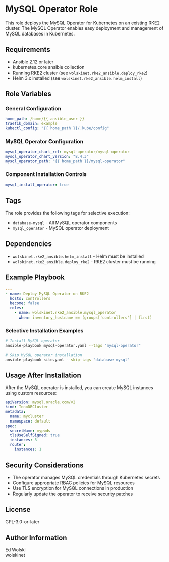 # MySQL Operator Role

This role deploys the MySQL Operator for Kubernetes on an existing RKE2 cluster. The MySQL Operator enables easy deployment and management of MySQL databases in Kubernetes.

## Requirements

- Ansible 2.12 or later
- kubernetes.core ansible collection
- Running RKE2 cluster (see `wolskinet.rke2_ansible.deploy_rke2`)
- Helm 3.x installed (see `wolskinet.rke2_ansible.helm_install`)

## Role Variables

### General Configuration
```yaml
home_path: /home/{{ ansible_user }}
traefik_domain: example
kubectl_config: "{{ home_path }}/.kube/config"
```

### MySQL Operator Configuration
```yaml
mysql_operator_chart_ref: mysql-operator/mysql-operator
mysql_operator_chart_version: "8.4.3"
mysql_operator_path: "{{ home_path }}/mysql-operator"
```

### Component Installation Controls
```yaml
mysql_install_operator: true
```

## Tags

The role provides the following tags for selective execution:

- `database-mysql` - All MySQL operator components
- `mysql_operator` - MySQL operator deployment

## Dependencies

- `wolskinet.rke2_ansible.helm_install` - Helm must be installed
- `wolskinet.rke2_ansible.deploy_rke2` - RKE2 cluster must be running

## Example Playbook

```yaml
---
- name: Deploy MySQL Operator on RKE2
  hosts: controllers
  become: false
  roles:
    - name: wolskinet.rke2_ansible.mysql_operator
      when: inventory_hostname == (groups['controllers'] | first)
```

### Selective Installation Examples

```bash
# Install MySQL operator
ansible-playbook mysql-operator.yaml --tags "mysql-operator"

# Skip MySQL operator installation
ansible-playbook site.yaml --skip-tags "database-mysql"
```

## Usage After Installation

After the MySQL operator is installed, you can create MySQL instances using custom resources:

```yaml
apiVersion: mysql.oracle.com/v2
kind: InnoDBCluster
metadata:
  name: mycluster
  namespace: default
spec:
  secretName: mypwds
  tlsUseSelfSigned: true
  instances: 3
  router:
    instances: 1
```

## Security Considerations

- The operator manages MySQL credentials through Kubernetes secrets
- Configure appropriate RBAC policies for MySQL resources
- Use TLS encryption for MySQL connections in production
- Regularly update the operator to receive security patches

## License

GPL-3.0-or-later

## Author Information

Ed Wolski  
wolskinet